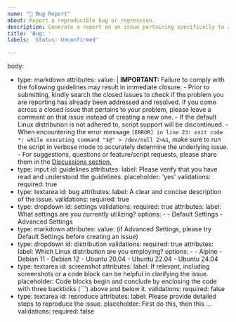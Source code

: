 ```yaml
---
name: "🐛 Bug Report"
about: Report a reproducible bug or regression.
description: Generate a report on an issue pertaining specifically to a script. For other inquires please share them in the Discussions section.
title: 'Bug: '
labels: 'Status: Unconfirmed'

---
```


body:
  - type: markdown
    attributes:
      value: |
        **IMPORTANT:** Failure to comply with the following guidelines may result in immediate closure.
        - Prior to submitting, kindly search the closed issues to check if the problem you are reporting has already been addressed and resolved. If you come across a closed issue that pertains to your problem, please leave a comment on that issue instead of creating a new one.
        - If the default Linux distribution is not adhered to, script support will be discontinued.
        - When encountering the error message `[ERROR] in line 23: exit code *: while executing command "$@" > /dev/null 2>&1`, make sure to run the script in verbose mode to accurately determine the underlying issue.
        - For suggestions, questions or feature/script requests, please share them in the [Discussions section.](https://github.com/community-scripts/ProxmoxVE/discussions)
  - type: input
    id: guidelines
    attributes:
      label: Please verify that you have read and understood the guidelines.
      placeholder: 'yes'
    validations:
      required: true
  - type: textarea
    id: bug
    attributes:
      label: A clear and concise description of the issue.
    validations:
      required: true
  - type: dropdown
    id: settings
    validations:
      required: true
    attributes:
      label: What settings are you currently utilizing?
      options:
        - 
        - Default Settings
        - Advanced Settings
  - type: markdown
    attributes:
      value: (if Advanced Settings, please try Default Settings before creating an issue)
  - type: dropdown
    id: distribution
    validations:
      required: true
    attributes:
      label: Which Linux distribution are you employing?
      options:
        - 
        - Alpine
        - Debian 11
        - Debian 12
        - Ubuntu 20.04
        - Ubuntu 22.04
        - Ubuntu 24.04
  - type: textarea
    id: screenshot
    attributes:
      label: If relevant, including screenshots or a code block can be helpful in clarifying the issue.
      placeholder: Code blocks begin and conclude by enclosing the code with three backticks (```) above and below it.
    validations:
      required: false
  - type: textarea
    id: reproduce
    attributes:
      label: Please provide detailed steps to reproduce the issue.
      placeholder: First do this, then this ...
    validations:
      required: false